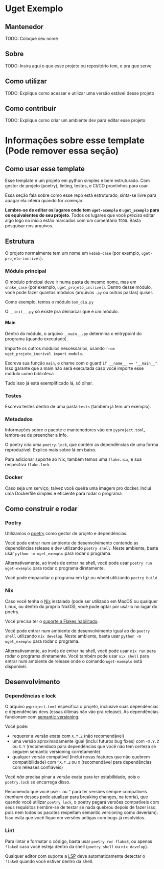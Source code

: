 # Uget Exemplo

## Mantenedor
TODO: Coloque seu nome

## Sobre

TODO: Insira aqui o que esse projeto ou repositório tem, e pra que serve

## Como utilizar

TODO: Explique como acessar e utilizar uma versão estável desse projeto

## Como contribuir

TODO: Explique como criar um ambiente dev para editar esse projeto





# Informações sobre esse template (Pode remover essa seção)

## Como usar esse template

Esse template é um projeto em python simples e bem estruturado. Com gestor de projeto (poetry), linting, testes, e CI/CD prontinhos para usar.

Essa seção fala sobre como esse repo está estruturado, sinta-se livre para apagar ela inteira quando for começar.

**Lembre-se de editar os lugares onde tem `uget-exemplo` e `uget_exemplo` para os equivalentes do seu projeto**. Todos os lugares que você _precisa_ editar algo logo no início estão marcados com um comentário `TODO`. Basta pesquisar nos arquivos.

## Estrutura
O projeto normalmente tem um nome em `kebab-case` (por exemplo, `uget-projeto-incrivel`).

### Módulo principal

O módulo principal deve ir numa pasta de mesmo nome, mas em `snake_case` (por exemplo, `uget_projeto_incrivel`). Dentro desse módulo, você pode fazer quantos módulos (arquivos `.py` ou outras pastas) quiser.

Como exemplo, temos o módulo `bom_dia.py`

O `__init__.py` só existe pra demarcar que é um módulo.

#### Main
Dentro do módulo, o arquivo `__main__.py` determina o entrypoint do programa (quando executado).

Importe os outros módulos nescessários, usando `from uget_projeto_incrivel import modulo`.

Escreva sua função `main`, e chame com o guard  `if __name__ == "__main__"`. Isso garante que a main não será executada caso você importe esse módulo como biblioteca.

Tudo isso já está exemplificado lá, só olhar.

### Testes

Escreva testes dentro de uma pasta `tests` (também já tem um exemplo).

### Metadados

Informações sobre o pacote e mantenedores vão em `pyproject.toml`, lembre-se de preencher a info.

O poetry cria uma `poetry.lock`, que contém as dependências de uma forma reproduzível. Explico mais sobre lá em baixo.

Para adicionar suporte ao Nix, também temos uma `flake.nix`, e sua respectiva `flake.lock`.

### Docker

Caso seja um serviço, talvez você queira uma imagem pro docker. Incluí uma Dockerfile simples e eficiente para rodar o programa.

## Como construir e rodar

### Poetry
Utilizamos o [poetry](https://python-poetry.org/) como gestor de projeto e dependências.

Você pode entrar num ambiente de desenvolvimento contendo as dependências release e dev utilizando `poetry shell`. Neste ambiente, basta usar `python -m uget_exemplo` para rodar o programa.

Alternativamente, ao invés de entrar na shell, você pode usar `poetry run uget-exemplo` para rodar o programa diretamente.

Você pode empacotar o programa em tgz ou wheel utilizando `poetry build`

### Nix
Caso você tenha o [Nix](https://nixos.org/) instalado (pode ser utilizado em MacOS ou qualquer Linux, ou dentro do próprio NixOS), você pode optar por usá-lo no lugar do poetry.

Você precisa ter o [suporte a Flakes habilitado](https://nixos.wiki/wiki/Flakes#Installing_flakes).

Você pode entrar num ambiente de desenvolvimento igual ao do `poetry shell` utilizando `nix develop`. Neste ambiente, basta usar `python -m uget_exemplo` para rodar o programa.

Alternativamente, ao invés de entrar na shell, você pode usar `nix run` para rodar o programa diretamente. Você também pode usar `nix shell` para entrar num ambiente de release onde o comando `uget-exemplo` está disponível.

## Desenvolvimento

### Dependências e lock
O arquivo `pyproject.toml` especifica o projeto, inclusive suas dependências e dependências devs (essas últimas não vão pra release). As dependências funcionam com [semantic versioning](https://semver.org/).

Você pode:
- requerer a versão exata com `X.Y.Z` (não recomendável)
- uma versão aproximadamente igual (inclui futuros bug fixes) com `~X.Y.Z` ou `X.Y` (recomendado para dependências que você não tem certeza se seguem semantic versioning corretamente)
- qualquer versão compátivel (inclui novas features que não quebrem compatibilidade) com `^X.Y.Z` ou `X` (recomendável para dependências com releases confiáveis)

Você *não* precisa pinar a versão exata para ter estabilidade, pois o `poetry.lock` se encarrega disso.

Recomendo que você use `~` ou `^` para ter versões sempre compatíveis (nenhum desses pode atualizar para breaking changes, na teoria), que quando você utilizar `poetry lock`, o poetry pegará versões compatíveis com seus requisitos (lembre-se de testar se nada quebrou depois de fazer isso, pois nem todos os pacotes respeitam semantic versioning como deveriam). Isso evita que você fique em versões antigas com bugs já resolvidos.

### Lint

Para lintar e formatar o código, basta usar `poetry run flake8`, ou apenas `flake8` caso você esteja dentro da shell (`poetry shell` ou `nix develop`).

Qualquer editor com suporte a [LSP](https://langserver.org/) deve automaticamente detectar o `flake8` quando você estiver dentro da shell.
